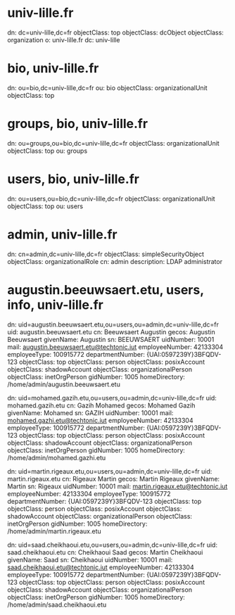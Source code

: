 



# univ-lille.fr
dn: dc=univ-lille,dc=fr
objectClass: top
objectClass: dcObject
objectClass: organization
o: univ-lille.fr
dc: univ-lille

# bio, univ-lille.fr
dn: ou=bio,dc=univ-lille,dc=fr
ou: bio
objectClass: organizationalUnit
objectClass: top

# groups, bio, univ-lille.fr
dn: ou=groups,ou=bio,dc=univ-lille,dc=fr
objectClass: organizationalUnit
objectClass: top
ou: groups

# users, bio, univ-lille.fr
dn: ou=users,ou=bio,dc=univ-lille,dc=fr
objectClass: organizationalUnit
objectClass: top
ou: users

# admin, univ-lille.fr
dn: cn=admin,dc=univ-lille,dc=fr
objectClass: simpleSecurityObject
objectClass: organizationalRole
cn: admin
description: LDAP administrator

# augustin.beeuwsaert.etu, users, info, univ-lille.fr
dn: uid=augustin.beeuwsaert.etu,ou=users,ou=admin,dc=univ-lille,dc=fr
uid: augustin.beeuwsaert.etu
cn: Beeuwsaert Augustin
gecos: Augustin Beeuwsaert
givenName: Augustin
sn: BEEUWSAERT
uidNumber: 10001
mail: augustin.beeuwsaert.etu@techtonic.iut
employeeNumber: 42133304
employeeType: 100915772
departmentNumber: {UAI:0597239Y}3BFQDV-123
objectClass: top
objectClass: person
objectClass: posixAccount
objectClass: shadowAccount
objectClass: organizationalPerson
objectClass: inetOrgPerson
gidNumber: 1005
homeDirectory: /home/admin/augustin.beeuwsaert.etu


dn: uid=mohamed.gazih.etu,ou=users,ou=admin,dc=univ-lille,dc=fr
uid: mohamed.gazih.etu
cn: Gazih Mohamed
gecos: Mohamed Gazih 
givenName: Mohamed
sn: GAZIH
uidNumber: 10001
mail: mohamed.gazhi.etu@techtonic.iut
employeeNumber: 42133304
employeeType: 100915772
departmentNumber: {UAI:0597239Y}3BFQDV-123
objectClass: top
objectClass: person
objectClass: posixAccount
objectClass: shadowAccount
objectClass: organizationalPerson
objectClass: inetOrgPerson
gidNumber: 1005
homeDirectory: /home/admin/mohamed.gazhi.etu


dn: uid=martin.rigeaux.etu,ou=users,ou=admin,dc=univ-lille,dc=fr
uid: martin.rigeaux.etu
cn: Rigeaux Martin
gecos: Martin Rigeaux 
givenName: Martin
sn: Rigeaux
uidNumber: 10001
mail: martin.rigeaux.etu@techtonic.iut
employeeNumber: 42133304
employeeType: 100915772
departmentNumber: {UAI:0597239Y}3BFQDV-123
objectClass: top
objectClass: person
objectClass: posixAccount
objectClass: shadowAccount
objectClass: organizationalPerson
objectClass: inetOrgPerson
gidNumber: 1005
homeDirectory: /home/admin/martin.rigeaux.etu


dn: uid=saad.cheikhaoui.etu,ou=users,ou=admin,dc=univ-lille,dc=fr
uid: saad.cheikhaoui.etu
cn: Cheikhaoui Saad
gecos: Martin Cheikhaoui 
givenName: Saad
sn: Cheikhaoui
uidNumber: 10001
mail: saad.cheikhaoui.etu@techtonic.iut
employeeNumber: 42133304
employeeType: 100915772
departmentNumber: {UAI:0597239Y}3BFQDV-123
objectClass: top
objectClass: person
objectClass: posixAccount
objectClass: shadowAccount
objectClass: organizationalPerson
objectClass: inetOrgPerson
gidNumber: 1005
homeDirectory: /home/admin/saad.cheikhaoui.etu